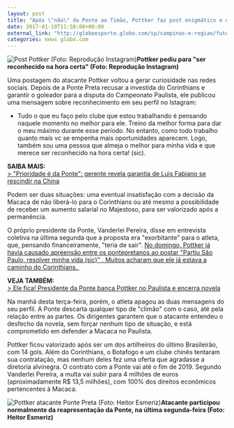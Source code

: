 ```yaml
---
layout: post
title: "Após \"não\" da Ponte ao Timão, Pottker faz post enigmático e depois apaga"
date: 2017-01-10T11:58:00+00:00
external_link: "http://globoesporte.globo.com/sp/campinas-e-regiao/futebol/noticia/2017/01/apos-nao-da-ponte-ao-timao-pottker-faz-post-enigmatico-e-depois-apaga.html"
categories: news globo.com
---
```

 ![Post Pottker (Foto: Reprodução Instagram)](http://s2.glbimg.com/rYUmQKp6ZTNfcwdWMrYegJ3Qtks=/0x0:431x720/300x500/s.glbimg.com/es/ge/f/original/2017/01/10/post.pottker.jpg "Post Pottker (Foto: Reprodução Instagram)")**Pottker pediu para "ser reconhecido na hora certa" (Foto: Reprodução Instagram)**

Uma postagem do atacante Pottker voltou a gerar curiosidade nas redes sociais. Depois de a Ponte Preta recusar a investida do Corinthians e garantir o goleador para a disputa do Campeonato Paulista, ele publicou uma mensagem sobre reconhecimento em seu perfil no Istagram:&nbsp;

- Tudo o que eu faço pelo clube que estou trabalhando é pensando naquele momento no melhor para ele. Treino da melhor forma para dar o meu máximo durante esse período. No entanto, como todo trabalho quanto mais vc se empenha mais oportunidades aparecem. Logo, também sou uma pessoa que almeja o melhor para minha vida e que merece ser reconhecido na hora certa! (sic).

**SAIBA MAIS:**  
[\> "Prioridade é da Ponte": gerente revela garantia de Luis Fabiano se rescindir na China](http://globoesporte.globo.com/sp/campinas-e-regiao/futebol/times/ponte-preta/noticia/2017/01/prioridade-e-da-ponte-gerente-revela-garantia-de-luis-fabiano-se-rescindir.html#equipe-ponte-preta)

Podem ser duas situações: uma eventual insatisfação com a decisão da Macaca de não liberá-lo para o Corinthians ou até mesmo a possibilidade de receber um aumento salarial no Majestoso, para ser valorizado após a permanência.&nbsp;

O próprio presidente da Ponte, Vanderlei Pereira, disse em entrevista coletiva na última segunda que a proposta era "exorbitante" para o atleta, que, pensando financeiramente, "teria de sair".&nbsp;[No domingo, Pottker já havia causado apreensão entre os pontepretanos ao postar "Partiu São Paulo, resolver minha vida (sic)" . Muitos acharam que ele já estava a caminho do Corinthians.&nbsp;](http://globoesporte.globo.com/sp/futebol/noticia/2017/01/alvo-do-corinthians-pottker-posta-rumo-sp-resolver-minha-vida.html)

**VEJA TAMBÉM:**  
[\> Ele fica! Presidente da Ponte banca Pottker no Paulista e encerra novela](http://globoesporte.globo.com/sp/campinas-e-regiao/futebol/times/ponte-preta/noticia/2017/01/presidente-da-ponte-o-pottker-fica-e-nao-vai-para-nenhum-clube-brasileiro.html#atleta-william-pottker)

Na manhã desta terça-feira, porém, o atleta apagou as duas mensagens do seu perfil. A Ponte descarta qualquer tipo de "climão" com o caso, até pela relação entre as partes. Os dirigentes garantem que o atacante entendeu o desfecho da novela, sem forçar nenhum tipo de situação, e está comprometido em defender a Macaca no Paulista.&nbsp;

Pottker ficou valorizado após ser um dos artilheiros do último Brasileirão, com 14 gols. Além do Corinthians, o Botafogo e um clube chinês tentaram sua contratação, mas nenhum deles fez uma oferta que agradasse a diretoria alvinegra. O contrato com a Ponte vai até o fim de 2019. Segundo Vanderlei Pereira, a multa vai subir para 4 milhões de euros (aproximadamente R$ 13,5 milhões), com 100% dos direitos econômicos pertencentes à Macaca.&nbsp;

 ![Pottker atacante Ponte Preta (Foto: Heitor Esmeriz)](http://s2.glbimg.com/GLd75c9mzqLOww8Uk6rMeEnTAqI=/0x417:960x918/690x360/s.glbimg.com/es/ge/f/original/2017/01/09/pottker_v0uaAFB.jpg "Pottker atacante Ponte Preta (Foto: Heitor Esmeriz)")**Atacante participou normalmente da reapresentação da Ponte, na última segunda-feira (Foto: Heitor Esmeriz)**

